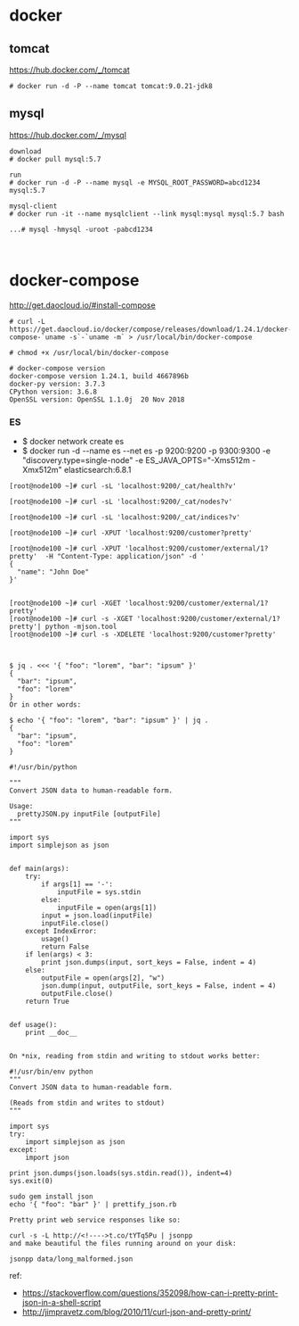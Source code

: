 # docker

## tomcat
https://hub.docker.com/_/tomcat
```
# docker run -d -P --name tomcat tomcat:9.0.21-jdk8
```

## mysql
https://hub.docker.com/_/mysql

```
download
# docker pull mysql:5.7

run
# docker run -d -P --name mysql -e MYSQL_ROOT_PASSWORD=abcd1234 mysql:5.7

mysql-client 
# docker run -it --name mysqlclient --link mysql:mysql mysql:5.7 bash

...# mysql -hmysql -uroot -pabcd1234



```


# docker-compose

http://get.daocloud.io/#install-compose

```
# curl -L https://get.daocloud.io/docker/compose/releases/download/1.24.1/docker-compose-`uname -s`-`uname -m` > /usr/local/bin/docker-compose

# chmod +x /usr/local/bin/docker-compose

# docker-compose version
docker-compose version 1.24.1, build 4667896b
docker-py version: 3.7.3
CPython version: 3.6.8
OpenSSL version: OpenSSL 1.1.0j  20 Nov 2018
```






### ES
- $ docker network create es
- $ docker run -d --name es --net es -p 9200:9200 -p 9300:9300 -e "discovery.type=single-node" -e ES_JAVA_OPTS="-Xms512m -Xmx512m" elasticsearch:6.8.1

```
[root@node100 ~]# curl -sL 'localhost:9200/_cat/health?v'

[root@node100 ~]# curl -sL 'localhost:9200/_cat/nodes?v'

[root@node100 ~]# curl -sL 'localhost:9200/_cat/indices?v'

[root@node100 ~]# curl -XPUT 'localhost:9200/customer?pretty'

[root@node100 ~]# curl -XPUT 'localhost:9200/customer/external/1?pretty'  -H "Content-Type: application/json" -d '
{
  "name": "John Doe"
}'


[root@node100 ~]# curl -XGET 'localhost:9200/customer/external/1?pretty'
[root@node100 ~]# curl -s -XGET 'localhost:9200/customer/external/1?pretty'| python -mjson.tool
[root@node100 ~]# curl -s -XDELETE 'localhost:9200/customer?pretty'



```

```
$ jq . <<< '{ "foo": "lorem", "bar": "ipsum" }'
{
  "bar": "ipsum",
  "foo": "lorem"
}
Or in other words:

$ echo '{ "foo": "lorem", "bar": "ipsum" }' | jq .
{
  "bar": "ipsum",
  "foo": "lorem"
}
```

```
#!/usr/bin/python

"""
Convert JSON data to human-readable form.

Usage:
  prettyJSON.py inputFile [outputFile]
"""

import sys
import simplejson as json


def main(args):
    try:
        if args[1] == '-':
            inputFile = sys.stdin
        else:
            inputFile = open(args[1])
        input = json.load(inputFile)
        inputFile.close()
    except IndexError:
        usage()
        return False
    if len(args) < 3:
        print json.dumps(input, sort_keys = False, indent = 4)
    else:
        outputFile = open(args[2], "w")
        json.dump(input, outputFile, sort_keys = False, indent = 4)
        outputFile.close()
    return True


def usage():
    print __doc__
```

```

On *nix, reading from stdin and writing to stdout works better:

#!/usr/bin/env python
"""
Convert JSON data to human-readable form.

(Reads from stdin and writes to stdout)
"""

import sys
try:
    import simplejson as json
except:
    import json

print json.dumps(json.loads(sys.stdin.read()), indent=4)
sys.exit(0)
```

```
sudo gem install json
echo '{ "foo": "bar" }' | prettify_json.rb
```

```
Pretty print web service responses like so:

curl -s -L http://<!---->t.co/tYTq5Pu | jsonpp
and make beautiful the files running around on your disk:

jsonpp data/long_malformed.json
```

ref:
- https://stackoverflow.com/questions/352098/how-can-i-pretty-print-json-in-a-shell-script
- http://jimpravetz.com/blog/2010/11/curl-json-and-pretty-print/


